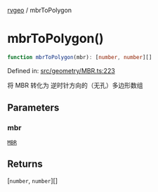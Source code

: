 [rvgeo](../index.md) / mbrToPolygon

# mbrToPolygon()

```ts
function mbrToPolygon(mbr): [number, number][]
```

Defined in: [src/geometry/MBR.ts:223](https://github.com/pzq123456/RVGeo/blob/e727f6f6e310621d656b74948bed9956ff45a613/src/geometry/MBR.ts#L223)

将 MBR 转化为 逆时针方向的（无孔）多边形数组

## Parameters

### mbr

[`MBR`](../type-aliases/MBR.md)

## Returns

\[`number`, `number`\][]
